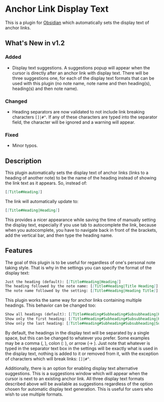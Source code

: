 # Anchor Link Display Text

This is a plugin for [Obsidian](https://obsidian.md) which automatically sets the display text of anchor links.

## What's New in v1.2

### Added

- Display text suggestions. A suggestions popup will appear when the cursor is directly after an anchor link with display text. There will be three suggestions one, for each of the display text formats that can be used with this plugin (no note name, note name and then heading(s), heading(s) and then note name).

### Changed

- Heading separators are now validated to not include link breaking characters `[]|#^`. If any of these characters are typed into the separator field, the character will be ignored and a warning will appear.

### Fixed

- Minor typos.

## Description

This plugin automatically sets the display text of anchor links (links to a heading of another note) to be the name of the heading instead of showing the link text as it appears. So, instead of:

``` Markdown
[[Title#Heading]]
```

The link will automatically update to:

``` Markdown
[[Title#Heading|Heading]]
```

This provides a nicer appearance while saving the time of manually setting the display text, especially if you use tab to autocomplete the link, because when you autocomplete, you have to navigate back in front of the brackets, add the vertical bar, and then type the heading name.

## Features

The goal of this plugin is to be useful for regardless of one's personal note taking style. That is why in the settings you can specify the format of the display text:

``` Markdown
Just the heading (default): [[Title#Heading|Heading]]
The heading followed by the note name: [[Title#Heading|Title Heading]]
The note name followed by the setting: [[Title#Heading|Heading Title]]
```

This plugin works the same way for anchor links containing multiple headings. This behavior can be changed too:

``` Markdown
Show all headings (default): [[Title#Heading#Subheading#Subsubheading|Heading Subheading Subsubheading]]
Show only the first heading: [[Title#Heading#Subheading#Subsubheading|Heading]]
Show only the last heading: [[Title#Heading#Subheading#Subsubheading|Subsubheading]]
```

By default, the headings in the display text will be separated by a single space, but this can be changed to whatever you prefer. Some examples may be a comma (, ), colon (: ), or arrow (-> ). Just note that whatever is typed in the separator text box in the settings will be exactly what is used in the display text, nothing is added to it or removed from it, with the exception of characters which will break links: `[]|#^`.

Additionally, there is an option for enabling display text alternative suggestions. This is a suggestions window which will appear when the cursor is next to an existing anchor link. All three display text formats described above will be available as suggestions regardless of the option chosen for automatic display text generation. This is useful for users who wish to use multiple formats.
